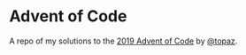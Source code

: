 # Advent of Code
A repo of my solutions to the [2019 Advent of Code](https://adventofcode.com/2019/) by [@topaz](https://github.com/topaz).
